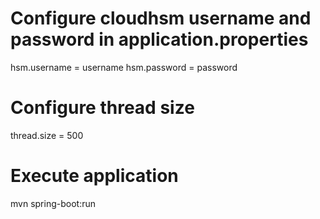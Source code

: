 
# Configure cloudhsm username and password in application.properties
hsm.username = username
hsm.password = password

# Configure thread size
thread.size = 500

# Execute application
mvn spring-boot:run